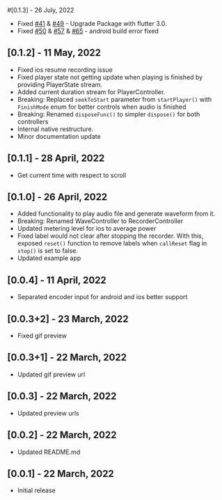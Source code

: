 #[0.1.3] - 26 July, 2022

- Fixed [#41](https://github.com/SimformSolutionsPvtLtd/audio_waveforms/issues/41) & [#49](https://github.com/SimformSolutionsPvtLtd/audio_waveforms/issues/49) - Upgrade Package with flutter 3.0.
- Fixed [#50](https://github.com/SimformSolutionsPvtLtd/audio_waveforms/issues/50) & [#57](https://github.com/SimformSolutionsPvtLtd/audio_waveforms/issues/57) & [#65](https://github.com/SimformSolutionsPvtLtd/audio_waveforms/issues/65) - android build error fixed


## [0.1.2] - 11 May, 2022

* Fixed ios resume recording issue
* Fixed player state not getting update when playing is finished by providing PlayerState stream.
* Added current duration stream for PlayerController.
* Breaking: Replaced `seekToStart` parameter from `startPlayer()` with `FinishMode` enum for
better controls when audio is finished
* Breaking: Renamed `disposeFunc()` to simpler `dispose()` for both controllers
* Internal native restructure.
* Minor documentation update

## [0.1.1] - 28 April, 2022

* Get current time with respect to scroll

## [0.1.0] - 26 April, 2022

* Added functionality to play audio file and generate waveform from it.
* Breaking: Renamed WaveController to RecorderController
* Updated metering level for ios to average power
* Fixed label would not clear after stopping the recorder. With this, exposed `reset()` function to remove labels
when `callReset` flag in `stop()` is set to false.
* Updated example app

## [0.0.4] - 11 April, 2022

* Separated encoder input for android and ios better support

## [0.0.3+2] - 23 March, 2022

* Fixed gif preview

## [0.0.3+1] - 22 March, 2022

* Updated gif preview url

## [0.0.3] - 22 March, 2022

* Updated preview urls

## [0.0.2] - 22 March, 2022

* Updated README.md

## [0.0.1] - 22 March, 2022

* Initial release
